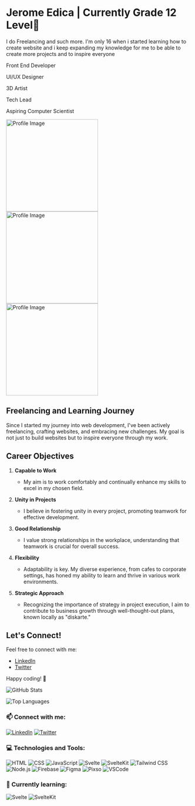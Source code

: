 # Jerome Edica | Currently Grade 12 Level👋
I do Freelancing and such more. I'm
only 16 when i started learning how to
create website and i keep expanding
my knowledge for me to be able to
create more projects and to inspire
everyone

<p>Front End Developer</p>
<p>UI/UX Designer</p>
<p>3D Artist</p>
<p>Tech Lead</p>
<p>Aspiring Computer Scientist</p>


<div align='left'>
    <img src="https://scontent.fmnl17-3.fna.fbcdn.net/v/t1.15752-9/412284268_1077637556752251_7900963601799980399_n.jpg?_nc_cat=106&ccb=1-7&_nc_sid=8cd0a2&_nc_eui2=AeG3Nv5YdwJuyMyuek3NxSe9j6WZFNr92KuPpZkU2v3Yq0l992UGGbr5WvmjYziP1vqkR8B2tXXCheDsYEhwe-cP&_nc_ohc=GcI6xOEbxrMAX8BA2wn&_nc_ht=scontent.fmnl17-3.fna&oh=03_AdSi07PZG1W12rK4ZEVud9U9Xt9Brai5laH5dKyEDMtfJA&oe=65B7918D" alt="Profile Image" width="250" style="margin-right: 10px;">
    <img src="https://scontent.fmnl17-5.fna.fbcdn.net/v/t1.15752-9/395517727_309412651859967_9046357002874273202_n.jpg?_nc_cat=110&ccb=1-7&_nc_sid=8cd0a2&_nc_eui2=AeFCWUderDQQG9Qedivb6ZU_AUYcu826G3cBRhy7zbobdyafLlv8H4tsMgrdCQPGm_VmPElIqVF1Vltil_7OHQaA&_nc_ohc=bjFrb-rhlbkAX9-8Vau&_nc_ht=scontent.fmnl17-5.fna&oh=03_AdQEHo4bX9AiaG5Y5kYzpDugvjsat0mWa98d3E1rw1Va6g&oe=65B786C8" alt="Profile Image" width="250" style="margin-right: 10px;">
    <img src="https://scontent.fmnl17-2.fna.fbcdn.net/v/t1.15752-9/291131853_773315370749926_7969518731330088744_n.png?_nc_cat=107&ccb=1-7&_nc_sid=8cd0a2&_nc_eui2=AeF83lsnagAoP3gtR4WIjbdpXZsAoJtTFz5dmwCgm1MXPg2sYQVG_h6zSHy2epq1Y2vv7iMm4FhcxGs7wimE_dBy&_nc_ohc=rqAcAh8nnGQAX864NmL&_nc_ht=scontent.fmnl17-2.fna&oh=03_AdSUPuQAnQ01PMm0BOdfajC47XTpZ94Fvdb4cBRTl4e9jw&oe=65B7935D" alt="Profile Image" width="250" style="margin-right: 10px;">
</div>


## Freelancing and Learning Journey

Since I started my journey into web development, I've been actively freelancing, crafting websites, and embracing new challenges. My goal is not just to build websites but to inspire everyone through my work.

## Career Objectives

1. **Capable to Work**
   - My aim is to work comfortably and continually enhance my skills to excel in my chosen field.

2. **Unity in Projects**
   - I believe in fostering unity in every project, promoting teamwork for effective development.

3. **Good Relationship**
   - I value strong relationships in the workplace, understanding that teamwork is crucial for overall success.

4. **Flexibility**
   - Adaptability is key. My diverse experience, from cafes to corporate settings, has honed my ability to learn and thrive in various work environments.

5. **Strategic Approach**
   - Recognizing the importance of strategy in project execution, I aim to contribute to business growth through well-thought-out plans, known locally as "diskarte."
     
## Let's Connect!

Feel free to connect with me:
- [LinkedIn](https://www.linkedin.com/in/your-linkedin-profile)
- [Twitter](https://twitter.com/your-twitter-handle)

Happy coding! 🚀

![GitHub Stats](https://github-readme-stats.vercel.app/api?username=JDev000&show_icons=true&theme=radical)

![Top Languages](https://github-readme-stats.vercel.app/api/top-langs/?username=JDev000&layout=compact&theme=radical)

### 📫 Connect with me:
[![LinkedIn](https://img.shields.io/badge/LinkedIn-Connect-blue)](https://www.linkedin.com/in/your-linkedin-profile)
[![Twitter](https://img.shields.io/badge/Twitter-Follow-blue)](https://twitter.com/your-twitter-handle)

### 💻 Technologies and Tools:

![HTML](https://img.shields.io/badge/-HTML-E34F26?logo=html5&logoColor=white)
![CSS](https://img.shields.io/badge/-CSS-1572B6?logo=css3&logoColor=white)
![JavaScript](https://img.shields.io/badge/-JavaScript-F7DF1E?logo=javascript&logoColor=black)
![Svelte](https://img.shields.io/badge/-Svelte-FF3E00?logo=svelte&logoColor=white)
![SvelteKit](https://img.shields.io/badge/-SvelteKit-FF3E00?logo=svelte&logoColor=white)
![Tailwind CSS](https://img.shields.io/badge/-Tailwind%20CSS-38B2AC?logo=tailwind-css&logoColor=white)
![Node.js](https://img.shields.io/badge/-Node.js-339933?logo=node.js&logoColor=white)
![Firebase](https://img.shields.io/badge/-Firebase-FFCA28?logo=firebase&logoColor=black)
![Figma](https://img.shields.io/badge/-Figma-F24E1E?logo=figma&logoColor=white)
![Pixso](https://img.shields.io/badge/-Pixso-339933?logo=pixso&logoColor=white)
![VSCode](https://img.shields.io/badge/-VSCode-007ACC?logo=visual-studio-code&logoColor=white)


### 🌱 Currently learning:

![Svelte](https://img.shields.io/badge/-Svelte-FF3E00?logo=svelte&logoColor=white)
![SvelteKit](https://img.shields.io/badge/-SvelteKit-FF3E00?logo=svelte&logoColor=white)

